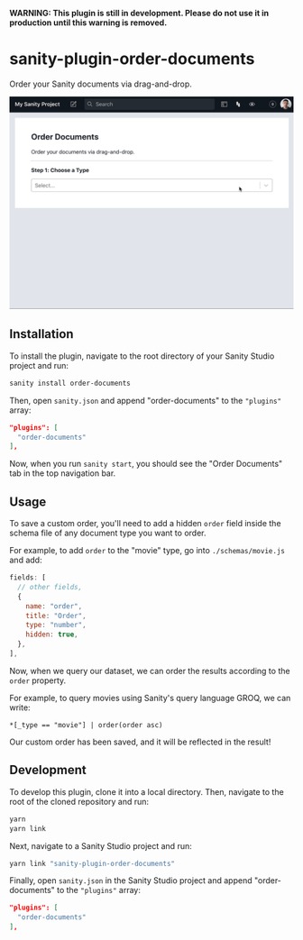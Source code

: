 **WARNING: This plugin is still in development. Please do not use it in production until this warning is removed.**

# sanity-plugin-order-documents

Order your Sanity documents via drag-and-drop.

![sanity-plugin-order-documents example](./example.gif)

## Installation

To install the plugin, navigate to the root directory of your Sanity Studio project and run:

```sh
sanity install order-documents
```

Then, open `sanity.json` and append "order-documents" to the `"plugins"` array:

```json
"plugins": [
  "order-documents"
],
```

Now, when you run `sanity start`, you should see the "Order Documents" tab in the top navigation bar.

## Usage

To save a custom order, you'll need to add a hidden `order` field inside the schema file of any document type you want to order.

For example, to add `order` to the "movie" type, go into `./schemas/movie.js` and add:

```js
fields: [
  // other fields,
  {
    name: "order",
    title: "Order",
    type: "number",
    hidden: true,
  },
],
```

Now, when we query our dataset, we can order the results according to the `order` property.

For example, to query movies using Sanity's query language GROQ, we can write:

```groq
*[_type == "movie"] | order(order asc)
```

Our custom order has been saved, and it will be reflected in the result!

## Development

To develop this plugin, clone it into a local directory. Then, navigate to the root of the cloned repository and run:

```sh
yarn
yarn link
```

Next, navigate to a Sanity Studio project and run:

```sh
yarn link "sanity-plugin-order-documents"
```

Finally, open `sanity.json` in the Sanity Studio project and append "order-documents" to the `"plugins"` array:

```json
"plugins": [
  "order-documents"
],
```
